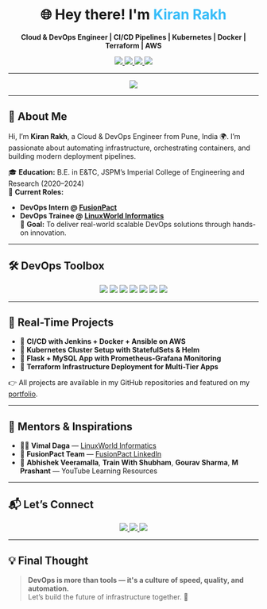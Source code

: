 <h1 align="center">🌐 Hey there! I'm <span style="color:#38bdf8;">Kiran Rakh</span></h1>

<p align="center">
<b>Cloud & DevOps Engineer | CI/CD Pipelines | Kubernetes | Docker | Terraform | AWS</b>
</p>

<p align="center">
  <a href="https://kiranrakh.netlify.app" target="_blank">
    <img src="https://img.shields.io/badge/🌐 Portfolio-kiranrakh.netlify.app-0ea5e9?style=for-the-badge&logo=netlify&logoColor=white" />
  </a>
  <a href="https://www.linkedin.com/in/kiran-rakh-b644b6248" target="_blank">
    <img src="https://img.shields.io/badge/LinkedIn-Kiran Rakh-blue?style=for-the-badge&logo=linkedin" />
  </a>
  <a href="mailto:kiranrakh155@gmail.com">
    <img src="https://img.shields.io/badge/Email-Contact-red?style=for-the-badge&logo=gmail" />
  </a>
  <a href="https://github.com/KiranRakh">
    <img src="https://img.shields.io/badge/GitHub-KiranRakh-black?style=for-the-badge&logo=github" />
  </a>
</p>

---

<p align="center">
  <img src="https://readme-typing-svg.herokuapp.com?font=Fira+Code&size=22&pause=1000&color=38BDF8&center=true&width=650&lines=🚀+DevOps+Intern+at+FusionPact;💡+Cloud+Native+Learner+%7C+IaC+Practitioner;⚙️+CI/CD+Pipeline+Engineer;🐳+Kubernetes+%7C+Docker+%7C+AWS+Specialist;🔥+Automating+Infrastructure+End-to-End" />
</p>

---

## 🚀 About Me

Hi, I’m **Kiran Rakh**, a Cloud & DevOps Engineer from Pune, India 🌍. I’m passionate about automating infrastructure, orchestrating containers, and building modern deployment pipelines.

🎓 **Education:** B.E. in E&TC, JSPM’s Imperial College of Engineering and Research (2020–2024)  
🔧 **Current Roles:**
- **DevOps Intern @ [FusionPact](https://www.linkedin.com/company/fusionpact/posts/?feedView=all)**  
- **DevOps Trainee @ [LinuxWorld Informatics](https://www.linkedin.com/in/vimaldaga)**  
💼 **Goal:** To deliver real-world scalable DevOps solutions through hands-on innovation.

---

## 🛠️ DevOps Toolbox

<p align="center">
  <img src="https://img.shields.io/badge/AWS-Cloud-orange?style=for-the-badge&logo=amazonaws" />
  <img src="https://img.shields.io/badge/Docker-Containers-2496ED?style=for-the-badge&logo=docker" />
  <img src="https://img.shields.io/badge/Kubernetes-Orchestration-326CE5?style=for-the-badge&logo=kubernetes" />
  <img src="https://img.shields.io/badge/Terraform-IaC-7B42BC?style=for-the-badge&logo=terraform" />
  <img src="https://img.shields.io/badge/Ansible-Automation-red?style=for-the-badge&logo=ansible" />
  <img src="https://img.shields.io/badge/Jenkins-CI/CD-yellow?style=for-the-badge&logo=jenkins" />
  <img src="https://img.shields.io/badge/Git-Version_Control-critical?style=for-the-badge&logo=git" />
</p>

---

## 📌 Real-Time Projects

- 🔹 **CI/CD with Jenkins + Docker + Ansible on AWS**  
- 🔹 **Kubernetes Cluster Setup with StatefulSets & Helm**  
- 🔹 **Flask + MySQL App with Prometheus-Grafana Monitoring**  
- 🔹 **Terraform Infrastructure Deployment for Multi-Tier Apps**  

👉 All projects are available in my GitHub repositories and featured on my [portfolio](https://kiranrakh.netlify.app).

---

## 🙌 Mentors & Inspirations

- 👨‍🏫 **Vimal Daga** — [LinuxWorld Informatics](https://www.linkedin.com/in/vimaldaga)  
- 💼 **FusionPact Team** — [FusionPact LinkedIn](https://www.linkedin.com/company/fusionpact/posts/?feedView=all)  
- 🎥 **Abhishek Veeramalla**, **Train With Shubham**, **Gourav Sharma**, **M Prashant** — YouTube Learning Resources

---

## 📬 Let’s Connect

<p align="center">
  <a href="https://kiranrakh.netlify.app">
    <img src="https://img.shields.io/badge/🌐 Portfolio-kiranrakh.netlify.app-0ea5e9?style=for-the-badge&logo=netlify" />
  </a>
  <a href="https://linkedin.com/in/kiran-rakh-b644b6248">
    <img src="https://img.shields.io/badge/LinkedIn-Kiran Rakh-blue?style=for-the-badge&logo=linkedin" />
  </a>
  <a href="mailto:kiranrakh155@gmail.com">
    <img src="https://img.shields.io/badge/Email-kiranrakh155@gmail.com-D14836?style=for-the-badge&logo=gmail&logoColor=white" />
  </a>
</p>

---

## 💡 Final Thought

> **DevOps is more than tools — it's a culture of speed, quality, and automation.**  
> Let’s build the future of infrastructure together. 🚀

